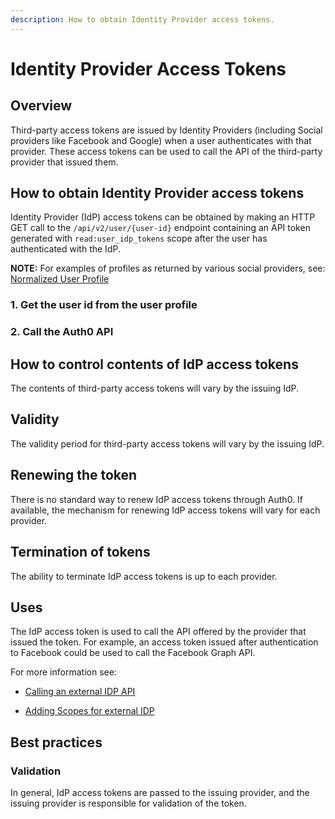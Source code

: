 ```yaml
---
description: How to obtain Identity Provider access tokens.
---
```


# Identity Provider Access Tokens

## Overview

Third-party access tokens are issued by Identity Providers (including Social providers like Facebook and Google) when a user authenticates with that provider. These access tokens can be used to call the API of the third-party provider that issued them.

## How to obtain Identity Provider access tokens

Identity Provider (IdP) access tokens can be obtained by making an HTTP GET call to the `/api/v2/user/{user-id}` endpoint containing an API token generated with  `read:user_idp_tokens` scope after the user has authenticated with the IdP. 

**NOTE:** For examples of profiles as returned by various social providers, see: [Normalized User Profile](/user-profile/normalized) 

### 1. Get the user id from the user profile

### 2. Call the Auth0 API



## How to control contents of IdP access tokens

The contents of third-party access tokens will vary by the issuing IdP.

## Validity

The validity period for third-party access tokens will vary by the issuing IdP.

## Renewing the token

There is no standard way to renew IdP access tokens through Auth0. If available, the mechanism for renewing IdP access tokens will vary for each provider.

## Termination of tokens

The ability to terminate IdP access tokens is up to each provider.

## Uses

The IdP access token is used to call the API offered by the provider that issued the token. For example, an access token issued after authentication to Facebook could be used to call the Facebook Graph API.

For more information see:

* [Calling an external IDP API](/what-to-do-once-the-user-is-logged-in/calling-an-external-idp-api)

* [Adding Scopes for external IDP](/what-to-do-once-the-user-is-logged-in/adding-scopes-for-an-external-idp)

## Best practices

### Validation

In general, IdP access tokens are passed to the issuing provider, and the issuing provider is responsible for validation of the token.
